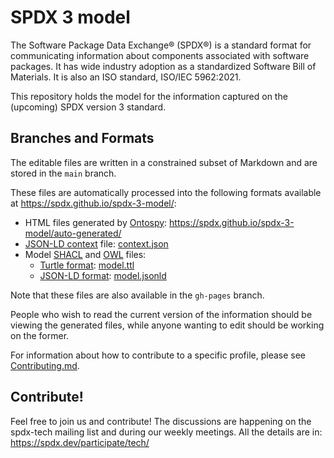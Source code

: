 # SPDX 3 model

The Software Package Data Exchange® (SPDX®)
is a standard format for communicating information
about components associated with software packages.
It has wide industry adoption
as a standardized Software Bill of Materials.
It is also an ISO standard, ISO/IEC 5962:2021.

This repository holds the model for the information captured
on the (upcoming) SPDX version 3 standard.

## Branches and Formats

The editable files are written in a constrained subset of Markdown
and are stored in the `main` branch.

These files are automatically processed into the following formats available at https://spdx.github.io/spdx-3-model/:

- HTML files generated by [Ontospy](http://lambdamusic.github.io/Ontospy/): https://spdx.github.io/spdx-3-model/auto-generated/
- [JSON-LD context](http://niem.github.io/json/reference/json-ld/context/) file: [context.json](https://spdx.github.io/spdx-3-model/context.json)
- Model [SHACL](https://en.wikipedia.org/wiki/SHACL) and [OWL](https://www.w3.org/OWL/) files:
  - [Turtle format](https://en.wikipedia.org/wiki/Turtle_(syntax)): [model.ttl](https://spdx.github.io/spdx-3-model/model.ttl)
  - [JSON-LD format](https://json-ld.org/): [model.jsonld](https://spdx.github.io/spdx-3-model/model.jsonld)

Note that these files are also available in the `gh-pages` branch.

People who wish to read the current version of the information
should be viewing the generated files, while anyone wanting to edit
should be working on the former.

For information about how to contribute to a specific profile,
please see [Contributing.md](Contributing.md).

## Contribute!

Feel free to join us and contribute!
The discussions are happening on the spdx-tech mailing list
and during our weekly meetings.
All the details are in: https://spdx.dev/participate/tech/


